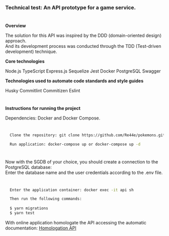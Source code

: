 <h3>Technical test: An API prototype for a game service.</h3>

#
**Overview**

The solution for this API was inspired by the DDD (domain-oriented design) approach.</br>
And its development process was conducted through the TDD (Test-driven development) technique. 

**Core technologies**

Node.js TypeScript Express.js Sequelize Jest Docker PostgreSQL Swagger</br>

**Technologies used to automate code standards and style guides**

Husky Commitlint Commitizen Eslint


#
**Instructions for running the project**

Dependencies: Docker and Docker Compose.</br>


#
```zsh
  Clone the repository: git clone https://github.com/Re44e/pokemons.git
```

```zsh
  Run application: docker-compose up or docker-compose up -d
```

#
Now with the SGDB of your choice, you should create a connection to the PostgreSQL database:</br> 
Enter the database name and the user credentials according to the .env file.

#
```zsh
  Enter the application container: docker exec -it api sh 
```

```zsh
  Then run the following commands:
  
  $ yarn migrations
  $ yarn test
```

With online application homologate the API accessing the automatic documentation: <a href="https://localhost:5000/pokemons-doc/v1/#/">Homologation API</a>

